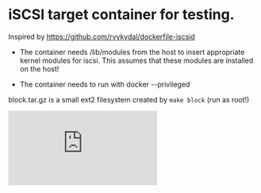 # iSCSI target container for testing.

Inspired by https://github.com/rvykydal/dockerfile-iscsid

* The container needs /lib/modules from the host to insert appropriate
  kernel modules for iscsi. This assumes that these modules are installed
  on the host!

* The container needs to run with docker --privileged

block.tar.gz is a small ext2 filesystem created by `make block` (run as root!)


[![Analytics](https://kubernetes-site.appspot.com/UA-36037335-10/GitHub/contrib/for-tests/volumes-tester/iscsi/README.md?pixel)]()

